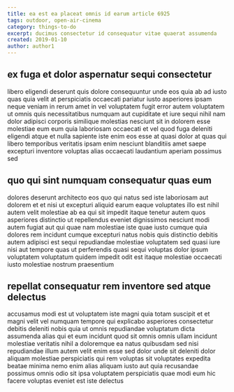 ```yaml
---
title: ea est ea placeat omnis id earum article 6925
tags: outdoor, open-air-cinema
category: things-to-do
excerpt: ducimus consectetur id consequatur vitae quaerat assumenda
created: 2019-01-10
author: author1
---
```


## ex fuga et dolor aspernatur sequi consectetur

libero eligendi deserunt quis dolore consequuntur unde eos quia ab ad iusto quas quia velit at perspiciatis occaecati pariatur iusto asperiores ipsam neque veniam in rerum amet in vel voluptatem fugit error autem voluptatem ut omnis quis necessitatibus numquam aut cupiditate et iure sequi nihil nam dolor adipisci corporis similique molestias nesciunt sit in dolorem esse molestiae eum eum quia laboriosam occaecati et vel quod fuga deleniti eligendi atque et nulla sapiente iste enim eos esse at quasi dolor at quas qui libero temporibus veritatis ipsam enim nesciunt blanditiis amet saepe excepturi inventore voluptas alias occaecati laudantium aperiam possimus sed

## quo qui sint numquam consequatur quas eum

dolores deserunt architecto eos quo qui natus sed iste laboriosam aut dolorem et et nisi ut excepturi aliquid earum eaque voluptates illo est nihil autem velit molestiae ab ea qui sit impedit itaque tenetur autem quos asperiores distinctio ut repellendus eveniet dignissimos nesciunt modi autem fugiat aut qui quae nam molestiae iste quae iusto cumque quia dolores rem incidunt cumque excepturi natus nobis quis distinctio debitis autem adipisci est sequi repudiandae molestiae voluptatem sed quasi iure nisi aut tempore quas ut perferendis quasi sequi voluptas dolor ipsum voluptatem voluptatum quidem impedit odit est itaque molestiae occaecati iusto molestiae nostrum praesentium

## repellat consequatur rem inventore sed atque delectus

accusamus modi est ut voluptatem iste magni quia totam suscipit et et magni velit vel numquam tempore qui explicabo asperiores consectetur debitis deleniti nobis quia ut omnis repudiandae voluptatum dicta assumenda alias qui et eum incidunt quod sit omnis omnis ullam incidunt molestiae veritatis nihil a doloremque ea natus quibusdam sed nisi repudiandae illum autem velit enim esse sed dolor unde sit deleniti dolor aliquam molestiae perspiciatis qui rem voluptas sit voluptates expedita beatae minima nemo enim alias aliquam iusto aut quia recusandae possimus omnis odio sit ipsa voluptatem perspiciatis quae modi eum hic facere voluptas eveniet est iste delectus
